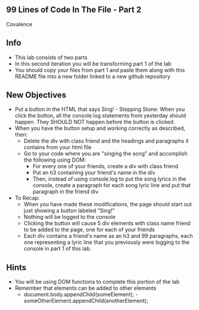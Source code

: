 ## 99 Lines of Code In The File - Part 2

Covalence

## Info

- This lab consists of two parts
- In this second iteration you will be transforming part 1 of the lab
- You should copy your files from part 1 and paste them along with this README file into a new folder linked to a new github repository

## New Objectives

- Put a button in the HTML that says Sing! - Stepping Stone: When you click the button, all the console.log statements from yesterday should happen. They SHOULD NOT happen before the button is clicked.
- When you have the button setup and working correctly as described, then:
  - Delete the div with class friend and the headings and paragraphs it contains from your html file
  - Go to your code where you are "singing the song" and accomplish the following using DOM:
    - For every one of your friends, create a div with class friend
    - Put an h3 containing your friend's name in the div
    - Then, instead of using console.log to put the song lyrics in the console, create a paragraph for each song lyric line and put that paragraph in the friend div.
- To Recap:
  - When you have made these modifications, the page should start out just showing a button labeled "Sing!"
  - Nothing will be logged to the console
  - Clicking the button will cause 5 div elements with class name friend to be added to the page, one for each of your friends
  - Each div contains a friend's name as an h3 and 99 paragraphs, each one representing a lyric line that you previously were logging to the console in part 1 of this lab.

## Hints

- You will be using DOM functions to complete this portion of the lab
- Remember that elements can be added to other elements
  - document.body.appendChild(someElement); - someOtherElement.appendChild(anotherElement);
